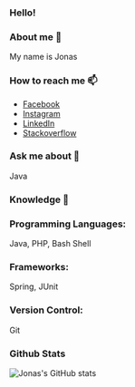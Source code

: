 ### Hello! 

### About me 👋
My name is Jonas

### How to reach me 📫
- [Facebook](https://www.facebook.com/JonasErmertBLB/)
- [Instagram](https://www.instagram.com/ermert.jonas/)
- [LinkedIn](https://www.linkedin.com/in/jonas-ermert-b5266b182/)
- [Stackoverflow](https://stackoverflow.com/users/5328569/jonas-e)


### Ask me about 💬
Java

### Knowledge 🚀

### Programming Languages:
Java, PHP, Bash Shell

### Frameworks:
Spring, JUnit

### Version Control: 
Git


### Github Stats
![Jonas's GitHub stats](https://github-readme-stats.vercel.app/api?username=jonasermert&show_icons=true&theme=radical)



















<!--
**jonasermert/jonasermert** is a ✨ _special_ ✨ repository because its `README.md` (this file) appears on your GitHub profile.

Here are some ideas to get you started:

- 🔭 I’m currently working on ...
- 🌱 I’m currently learning ...
- 👯 I’m looking to collaborate on ...
- 🤔 I’m looking for help with ...
- 💬 Ask me about ...
- 📫 How to reach me: ...
- 😄 Pronouns: ...
- ⚡ Fun fact: ...
-->
